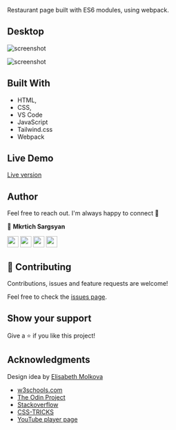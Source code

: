Restaurant page built with ES6 modules, using webpack.

## Desktop
![screenshot](https://user-images.githubusercontent.com/31889642/107457569-bc508b80-6b6b-11eb-9892-01246b5f7213.png)

![screenshot](https://user-images.githubusercontent.com/31889642/107457573-beb2e580-6b6b-11eb-83c3-6908a2d4b570.png)

## Built With

- HTML,
- CSS,
- VS Code
- JavaScript
- Tailwind.css
- Webpack

## Live Demo

<a href= "https://mkrtichsargsyan.github.io/Restaurant-Page/#menu" target="_blank">Live version</a>

## Author

Feel free to reach out. I'm always happy to connect :slightly_smiling_face:

👤 **Mkrtich Sargsyan**


[<code><img height="26" src="https://cdn.iconscout.com/icon/free/png-256/github-153-675523.png"></code>](https://github.com/MkrtichSargsyan)
[<code><img height="26" src="https://upload.wikimedia.org/wikipedia/sco/thumb/9/9f/Twitter_bird_logo_2012.svg/1200px-Twitter_bird_logo_2012.svg.png"></code>](https://twitter.com/MkrtichSargsyan)
[<code><img height="26" src="https://upload.wikimedia.org/wikipedia/commons/thumb/c/c9/Linkedin.svg/1200px-Linkedin.svg.png"></code>](https://www.linkedin.com/in/mkrtich-sargsyan/)
[<code><img height="26" src="https://upload.wikimedia.org/wikipedia/commons/a/ab/Gmail_Icon.svg"></code>](mailto:mkrtichsargsyan24@gmail.com)



## 🤝 Contributing

Contributions, issues and feature requests are welcome!

Feel free to check the <a href="https://github.com/MkrtichSargsyan/Restaurant-Page/tree/issues"> issues page</a>.

## Show your support

Give a ⭐️ if you like this project!

## Acknowledgments

Design idea by [Elisabeth Molkova](https://www.behance.net/gallery/95591065/Web-design)

- <a href="https://www.w3schools.com/" target="_blank">w3schools.com</a> 
- <a href="https://www.theodinproject.com/" target="_blank">The Odin Project</a>
- <a href="https://www.stackoverflow.com/" target="_blank">Stackoverflow</a>
- <a href="https://css-tricks.com/" target="_blank">CSS-TRICKS</a>
- <a href="https://youtube.com/" target="_blank">YouTube player page</a>